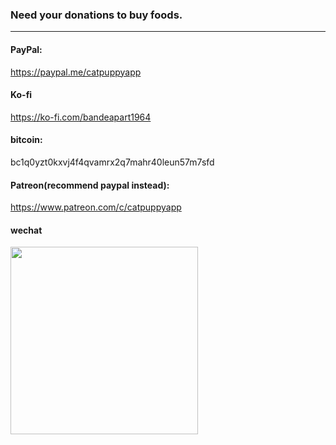 ### Need your donations to buy foods.

---
#### PayPal:
https://paypal.me/catpuppyapp

#### Ko-fi
https://ko-fi.com/bandeapart1964

#### bitcoin:
bc1q0yzt0kxvj4f4qvamrx2q7mahr40leun57m7sfd

#### Patreon(recommend paypal instead):
https://www.patreon.com/c/catpuppyapp

#### wechat
<img src="image-assets/donate/wechat_rec_money.png" width=300px />


